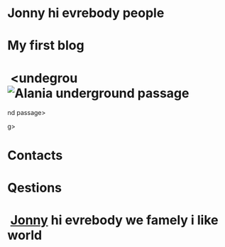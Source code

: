 # Jonny hi evrebody people
# My first blog
# <img> <undegrou![Alania underground passage](https://user-images.githubusercontent.com/124875023/232206687-9de85803-edf7-41e4-b139-1bb92de78ce1.jpg)
nd passage> 

g> 
# Contacts
# Qestions
# <img> [Jonny](https://user-images.githubusercontent.com/124875023/232198664-71009db4-edc4-4ca8-9146-30656d85f1be.jpg) hi evrebody we famely i like world 
 
